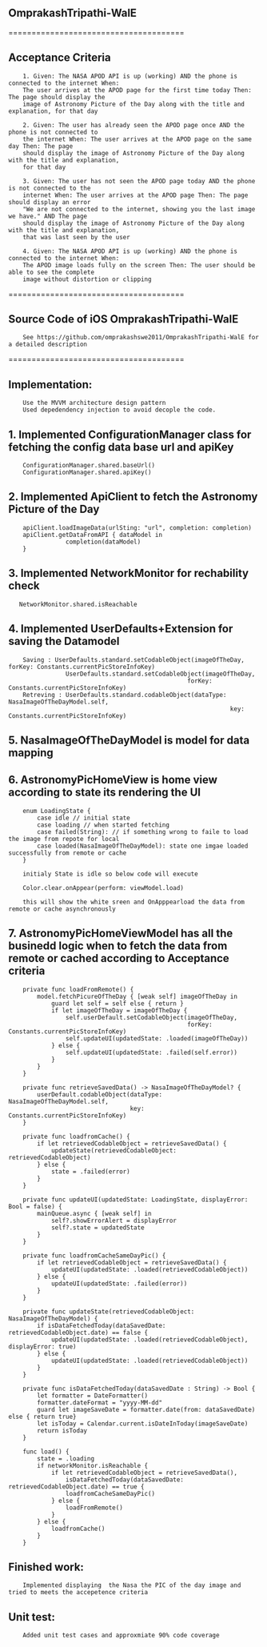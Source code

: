## OmprakashTripathi-WalE

======================================
## Acceptance Criteria

        1. Given: The NASA APOD API is up (working) AND the phone is connected to the internet When:
        The user arrives at the APOD page for the first time today Then: The page should display the
        image of Astronomy Picture of the Day along with the title and explanation, for that day

        2. Given: The user has already seen the APOD page once AND the phone is not connected to
        the internet When: The user arrives at the APOD page on the same day Then: The page
        should display the image of Astronomy Picture of the Day along with the title and explanation,
        for that day

        3. Given: The user has not seen the APOD page today AND the phone is not connected to the
        internet When: The user arrives at the APOD page Then: The page should display an error
        "We are not connected to the internet, showing you the last image we have." AND The page
        should display the image of Astronomy Picture of the Day along with the title and explanation,
        that was last seen by the user

        4. Given: The NASA APOD API is up (working) AND the phone is connected to the internet When:
        The APOD image loads fully on the screen Then: The user should be able to see the complete
        image without distortion or clipping

======================================
## Source Code of iOS OmprakashTripathi-WalE

        See https://github.com/omprakashswe2011/OmprakashTripathi-WalE for a detailed description 
  
======================================

## Implementation: 

        Use the MVVM architecture design pattern
        Used depedendency injection to avoid decople the code.  

## 1. Implemented  ConfigurationManager class for fetching the config data base url and apiKey
        ConfigurationManager.shared.baseUrl() 
        ConfigurationManager.shared.apiKey() 

## 2. Implemented ApiClient to fetch the Astronomy Picture of the Day
        apiClient.loadImageData(urlSting: "url", completion: completion)
        apiClient.getDataFromAPI { dataModel in
                    completion(dataModel)
        }

## 3. Implemented NetworkMonitor for rechability check
       NetworkMonitor.shared.isReachable

## 4. Implemented UserDefaults+Extension for saving the Datamodel
        Saving : UserDefaults.standard.setCodableObject(imageOfTheDay, forKey: Constants.currentPicStoreInfoKey)
                    UserDefaults.standard.setCodableObject(imageOfTheDay,
                                                      forKey: Constants.currentPicStoreInfoKey)
        Retreving : UserDefaults.standard.codableObject(dataType: NasaImageOfTheDayModel.self,
                                                                  key: Constants.currentPicStoreInfoKey)

## 5. NasaImageOfTheDayModel is model for data mapping 

## 6. AstronomyPicHomeView is home view according to state its rendering the UI
        enum LoadingState {
            case idle // initial state
            case loading // when started fetching 
            case failed(String): // if something wrong to faile to load the image from repote for local
            case loaded(NasaImageOfTheDayModel): state one imgae loaded successfully from remote or cache
        }
        
        initialy State is idle so below code will execute
        
        Color.clear.onAppear(perform: viewModel.load)

        this will show the white sreen and OnApppearload the data from remote or cache asynchronously 
    
## 7. AstronomyPicHomeViewModel has all the businedd logic when to fetch the data from remote or cached according to Acceptance criteria
        private func loadFromRemote() {
            model.fetchPicureOfTheDay { [weak self] imageOfTheDay in
                guard let self = self else { return }
                if let imageOfTheDay = imageOfTheDay {
                    self.userDefault.setCodableObject(imageOfTheDay,
                                                      forKey: Constants.currentPicStoreInfoKey)
                    self.updateUI(updatedState: .loaded(imageOfTheDay))
                } else {
                    self.updateUI(updatedState: .failed(self.error))
                }
            }
        }

        private func retrieveSavedData() -> NasaImageOfTheDayModel? {
            userDefault.codableObject(dataType: NasaImageOfTheDayModel.self,
                                      key: Constants.currentPicStoreInfoKey)
        }

        private func loadfromCache() {
            if let retrievedCodableObject = retrieveSavedData() {
                updateState(retrievedCodableObject: retrievedCodableObject)
            } else {
                state = .failed(error)
            }
        }

        private func updateUI(updatedState: LoadingState, displayError: Bool = false) {
            mainQueue.async { [weak self] in
                self?.showErrorAlert = displayError
                self?.state = updatedState
            }
        }

        private func loadfromCacheSameDayPic() {
            if let retrievedCodableObject = retrieveSavedData() {
                updateUI(updatedState: .loaded(retrievedCodableObject))
            } else {
                updateUI(updatedState: .failed(error))
            }
        }

        private func updateState(retrievedCodableObject: NasaImageOfTheDayModel) {
            if isDataFetchedToday(dataSavedDate: retrievedCodableObject.date) == false {
                updateUI(updatedState: .loaded(retrievedCodableObject), displayError: true)
            } else {
                updateUI(updatedState: .loaded(retrievedCodableObject))
            }
        }

        private func isDataFetchedToday(dataSavedDate : String) -> Bool {
            let formatter = DateFormatter()
            formatter.dateFormat = "yyyy-MM-dd"
            guard let imageSaveDate = formatter.date(from: dataSavedDate) else { return true}
            let isToday = Calendar.current.isDateInToday(imageSaveDate)
            return isToday
        }

        func load() {
            state = .loading
            if networkMonitor.isReachable {
                if let retrievedCodableObject = retrieveSavedData(),
                    isDataFetchedToday(dataSavedDate: retrievedCodableObject.date) == true {
                    loadfromCacheSameDayPic()
                } else {
                    loadFromRemote()
                }
            } else {
                loadfromCache()
            }
        }


## Finished work: 
        Implemented displaying  the Nasa the PIC of the day image and tried to meets the accepetence criteria 

## Unit test: 
        Added unit test cases and approxmiate 90% code coverage 



